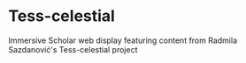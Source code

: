 # Tess-celestial
Immersive Scholar web display featuring content from Radmila Sazdanović's Tess-celestial project
